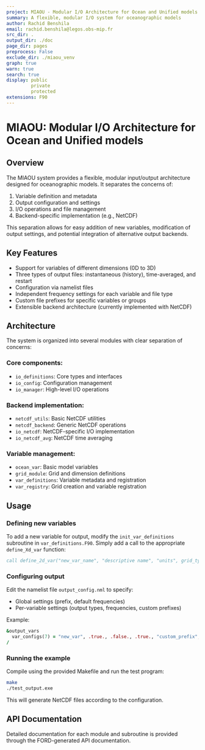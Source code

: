 ```yaml
---
project: MIAOU - Modular I/O Architecture for Ocean and Unified models
summary: A flexible, modular I/O system for oceanographic models
author: Rachid Benshila
email: rachid.benshila@legos.obs-mip.fr
src_dir: .
output_dir: ./doc
page_dir: pages
preprocess: False
exclude_dir: ./miaou_venv
graph: true
warn: true
search: true
display: public
         private
         protected
extensions: F90
---
```


# MIAOU: Modular I/O Architecture for Ocean and Unified models

## Overview

The MIAOU system provides a flexible, modular input/output architecture designed for oceanographic models. It separates the concerns of:

1. Variable definition and metadata
2. Output configuration and settings
3. I/O operations and file management
4. Backend-specific implementation (e.g., NetCDF)

This separation allows for easy addition of new variables, modification of output settings, and potential integration of alternative output backends.

## Key Features

- Support for variables of different dimensions (0D to 3D)
- Three types of output files: instantaneous (history), time-averaged, and restart
- Configuration via namelist files
- Independent frequency settings for each variable and file type
- Custom file prefixes for specific variables or groups
- Extensible backend architecture (currently implemented with NetCDF)

## Architecture

The system is organized into several modules with clear separation of concerns:

### Core components:
- `io_definitions`: Core types and interfaces
- `io_config`: Configuration management
- `io_manager`: High-level I/O operations

### Backend implementation:
- `netcdf_utils`: Basic NetCDF utilities
- `netcdf_backend`: Generic NetCDF operations
- `io_netcdf`: NetCDF-specific I/O implementation
- `io_netcdf_avg`: NetCDF time averaging

### Variable management:
- `ocean_var`: Basic model variables
- `grid_module`: Grid and dimension definitions
- `var_definitions`: Variable metadata and registration
- `var_registry`: Grid creation and variable registration

## Usage

### Defining new variables

To add a new variable for output, modify the `init_var_definitions` subroutine in `var_definitions.F90`.
Simply add a call to the appropriate `define_Xd_var` function:

```fortran
call define_2d_var("new_var_name", "descriptive name", "units", grid_type, data_pointer)
```

### Configuring output

Edit the namelist file `output_config.nml` to specify:

- Global settings (prefix, default frequencies)
- Per-variable settings (output types, frequencies, custom prefixes)

Example:
```fortran
&output_vars
  var_configs(7) = "new_var", .true., .false., .true., "custom_prefix", 3600., -1., 86400.
/
```

### Running the example

Compile using the provided Makefile and run the test program:

```bash
make
./test_output.exe
```

This will generate NetCDF files according to the configuration.

## API Documentation

Detailed documentation for each module and subroutine is provided through the FORD-generated API documentation.